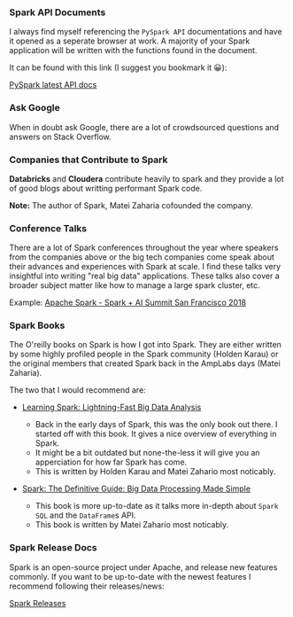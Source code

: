 ### Spark API Documents
I always find myself referencing the `PySpark API` documentations and have it opened as a seperate browser at work. A majority of your Spark  application will be written with the functions found in the document.

It can be found with this link (I suggest you bookmark it 😀):

[PySpark latest API docs](https://spark.apache.org/docs/latest/api/python/pyspark.sql.html#pyspark.sql.DataFrame)

### Ask Google
When in doubt ask Google, there are a lot of crowdsourced questions and answers on Stack Overflow.

### Companies that Contribute to Spark  
**Databricks** and **Cloudera** contribute heavily to spark and they provide a lot of good blogs about writting performant Spark code.

**Note:** The author of Spark, Matei Zaharia cofounded the company.

### Conference Talks
There are a lot of Spark conferences throughout the year where speakers from the companies above or the big tech companies come speak about their advances and experiences with Spark at scale. I find these talks very insightful into writing "real big data" applications. These talks also cover a broader subject matter like how to manage a large spark cluster, etc.

Example: [Apache Spark - Spark + AI Summit San Francisco 2018](https://www.youtube.com/watch?v=MKJq2CrzCno&list=PLTPXxbhUt-YXXCAsjdkts-r_cJnOV7AG2)

### Spark Books
The O'reilly books on Spark is how I got into Spark. They are either written by some highly profiled people in the Spark community (Holden Karau) or the original members that created Spark back in the AmpLabs days (Matei Zaharia).

The two that I would recommend are:
* [Learning Spark: Lightning-Fast Big Data Analysis](https://www.amazon.ca/Learning-Spark-Lightning-Fast-Data-Analysis/dp/1449358624)
    * Back in the early days of Spark, this was the only book out there. I started off with this book. It gives a nice overview of everything in Spark.  
    * It might be a bit outdated but none-the-less it will give you an apperciation for how far Spark has come.  
    * This is written by Holden Karau and Matei Zahario most noticably.

* [Spark: The Definitive Guide: Big Data Processing Made Simple](https://www.amazon.ca/Spark-Definitive-Guide-Processing-Simple/dp/1491912219/ref=pd_lpo_sbs_14_t_0?_encoding=UTF8&psc=1&refRID=KDD7QV3DP5X6RRM4HR14)
    * This book is more up-to-date as it talks more in-depth about `Spark SQL` and the `DataFrame`s API.  
    * This book is written by Matei Zahario most noticably.

### Spark Release Docs
Spark is an open-source project under Apache, and release new features commonly. If you want to be up-to-date with the newest features I recommend following their releases/news:

[Spark Releases](https://spark.apache.org/releases/)
